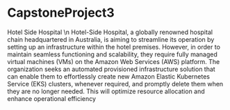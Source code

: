 # CapstoneProject3
Hotel Side Hospital \n
Hotel-Side Hospital, a globally renowned hospital chain headquartered in Australia, is aiming to
streamline its operation by setting up an infrastructure within the hotel premises. However, in
order to maintain seamless functioning and scalability, they require fully managed virtual
machines (VMs) on the Amazon Web Services (AWS) platform.
The organization seeks an automated provisioned infrastructure solution that can enable them
to effortlessly create new Amazon Elastic Kubernetes Service (EKS) clusters, whenever
required, and promptly delete them when they are no longer needed. This will optimize
resource allocation and enhance operational efficiency
